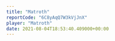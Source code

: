 ```yaml
---
title: "Matroth"
reportCode: "6C8yAqQ7W3kVjJnX"
player: "Matroth"
date: 2021-08-04T18:53:40.409000+00:00
---
```

